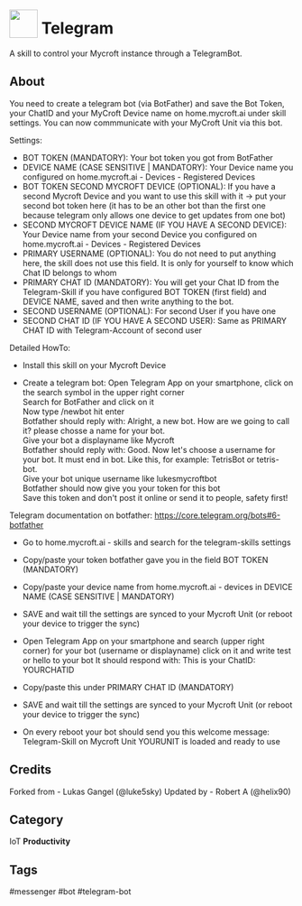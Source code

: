 # <img src='https://raw.githack.com/FortAwesome/Font-Awesome/master/svgs/solid/paper-plane.svg' card_color='#0088CC' width='50' height='50' style='vertical-align:bottom'/> Telegram
A skill to control your Mycroft instance through a TelegramBot.

## About 

You need to create a telegram bot (via BotFather) and save the Bot Token, your ChatID and your MyCroft Device name on home.mycroft.ai under skill settings.
You can now commmunicate with your MyCroft Unit via this bot.

Settings:
- BOT TOKEN (MANDATORY): Your bot token you got from BotFather
- DEVICE NAME (CASE SENSITIVE | MANDATORY): Your Device name you configured on home.mycroft.ai - Devices - Registered Devices
- BOT TOKEN SECOND MYCROFT DEVICE (OPTIONAL): If you have a second Mycroft Device and you want to use this skill with it -> put your second bot token here (it has to be an other bot than the first one because telegram only allows one device to get updates from one bot)
- SECOND MYCROFT DEVICE NAME (IF YOU HAVE A SECOND DEVICE): Your Device name from your second Device you configured on home.mycroft.ai - Devices - Registered Devices
- PRIMARY USERNAME (OPTIONAL): You do not need to put anything here, the skill does not use this field. It is only for yourself to know which Chat ID belongs to whom
- PRIMARY CHAT ID (MANDATORY): You will get your Chat ID from the Telegram-Skill if you have configured BOT TOKEN (first field) and DEVICE NAME, saved and then write anything to the bot.
- SECOND USERNAME (OPTIONAL): For second User if you have one
- SECOND CHAT ID (IF YOU HAVE A SECOND USER): Same as PRIMARY CHAT ID with Telegram-Account of second user

Detailed HowTo:

- Install this skill on your Mycroft Device

- Create a telegram bot:
Open Telegram App on your smartphone, click on the search symbol in the upper right corner<br/>
Search for BotFather and click on it<br/>
Now type /newbot hit enter<br/>
Botfather should reply with: Alright, a new bot. How are we going to call it? please chosse a name for your bot.<br/>
Give your bot a displayname like Mycroft<br/>
Botfather should reply with: Good. Now let's choose a username for your bot. It must end in bot. Like this, for example: TetrisBot or tetris-bot.<br/>
Give your bot unique username like lukesmycroftbot<br/>
Botfather should now give you your token for this bot<br/>
Save this token and don't post it online or send it to people, safety first!<br/>

Telegram documentation on botfather: https://core.telegram.org/bots#6-botfather

- Go to home.mycroft.ai - skills and search for the telegram-skills settings

- Copy/paste your token botfather gave you in the field BOT TOKEN (MANDATORY)

- Copy/paste your device name from home.mycroft.ai - devices in DEVICE NAME (CASE SENSITIVE | MANDATORY)

- SAVE and wait till the settings are synced to your Mycroft Unit (or reboot your device to trigger the sync)

- Open Telegram App on your smartphone and search (upper right corner) for your bot (username or displayname) click on it and write test or hello to your bot
  It should respond with: This is your ChatID: YOURCHATID

- Copy/paste this under PRIMARY CHAT ID (MANDATORY)

- SAVE and wait till the settings are synced to your Mycroft Unit (or reboot your device to trigger the sync)

- On every reboot your bot should send you this welcome message: Telegram-Skill on Mycroft Unit YOURUNIT is loaded and ready to use

## Credits 
Forked from - Lukas Gangel (@luke5sky)
Updated by - Robert A (@helix90)


## Category
IoT
**Productivity**

## Tags
#messenger
#bot
#telegram-bot
